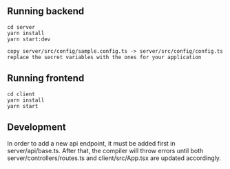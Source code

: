 Running backend
---------------
    cd server
    yarn install
    yarn start:dev

    copy server/src/config/sample.config.ts -> server/src/config/config.ts
    replace the secret variables with the ones for your application

Running frontend
----------------
    cd client
    yarn install
    yarn start

Development
-----------
In order to add a new api endpoint, it must be added first in
server/api/base.ts. After that, the compiler will throw errors until both
server/controllers/routes.ts and client/src/App.tsx are updated accordingly.

